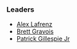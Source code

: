 ### Leaders

* [Alex Lafrenz](mailto:alex.lafrenz@owasp.org)
* [Brett Gravois](mailto:brett.gravois@owasp.org)
* [Patrick Gillespie Jr](mailto:patrick.gillespiejr@owasp.org)
